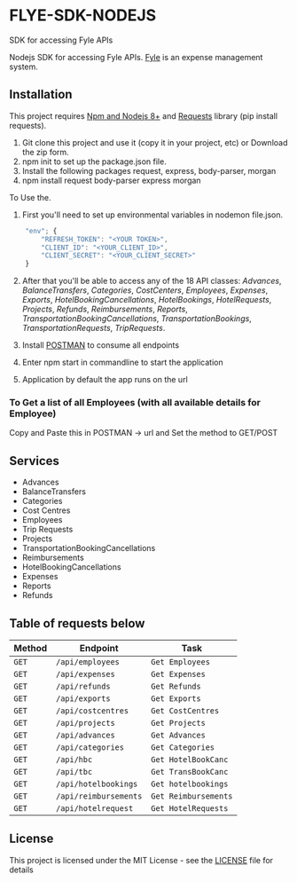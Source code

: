 # FLYE-SDK-NODEJS
SDK for accessing Fyle APIs

Nodejs SDK for accessing Fyle APIs. [Fyle](https://www.fylehq.com/) is an expense management system.

## Installation

This project requires [Npm and Nodejs 8+](https://www.npmjs.com/) and [Requests](https://www.npmjs.com/package/request) library (pip install requests).

1. Git clone this project and use it (copy it in your project, etc) or Download the zip form.
2. npm init to set up the package.json file.
3. Install the following packages request, express, body-parser, morgan
4. npm install request body-parser express morgan

To Use the.
1. First you'll need to set up environmental variables in nodemon file.json.
```javascript
    "env"; {
        "REFRESH_TOKEN": "<YOUR TOKEN>",
        "CLIENT_ID": "<YOUR_CLIENT_ID>",
        "CLIENT_SECRET": "<YOUR_CLIENT_SECRET>"
    }
```
2. After that you'll be able to access any of the 18 API classes: *Advances*, *BalanceTransfers*, *Categories*, *CostCenters*, *Employees*, *Expenses*, *Exports*, *HotelBookingCancellations*, *HotelBookings*, *HotelRequests*, *Projects*, *Refunds*, *Reimbursements*, *Reports*, *TransportationBookingCancellations*, *TransportationBookings*, *TransportationRequests*, *TripRequests*.

3. Install [POSTMAN](www.postman.com) to consume all endpoints

4. Enter npm start in commandline to start the application

5. Application by default the app runs on the url 


### To Get a list of all Employees (with all available details for Employee)
Copy and Paste this in POSTMAN -> url and Set the method to GET/POST

## Services
- Advances
- BalanceTransfers
- Categories
- Cost Centres
- Employees
- Trip Requests
- Projects
- TransportationBookingCancellations
- Reimbursements
- HotelBookingCancellations
- Expenses
- Reports
- Refunds

## Table of requests below

|  Method  |  Endpoint  |  Task  |
|  --- |  --- |  ---  |
|  `GET`  |  `/api/employees`  |  `Get Employees`  |
|  `GET`  |  `/api/expenses`  |  `Get Expenses`  |
|  `GET`  |  `/api/refunds`  |  `Get Refunds`  |
|  `GET`  |  `/api/exports`  |  `Get Exports`  |
|  `GET`  |  `/api/costcentres`  |  `Get CostCentres`  |
|  `GET`  |  `/api/projects`  |  `Get Projects`  |
|  `GET`  |  `/api/advances`  |  `Get Advances`  |
|  `GET`  |  `/api/categories`  |  `Get Categories`  |
|  `GET`  |  `/api/hbc`  |  `Get HotelBookCanc`  |
|  `GET`  |  `/api/tbc`  |  `Get TransBookCanc`  |
|  `GET`  |  `/api/hotelbookings`  |  `Get hotelbookings`  |
|  `GET`  |  `/api/reimbursements`  |  `Get Reimbursements`  |
|  `GET`  |  `/api/hotelrequest`  |  `Get HotelRequests`  |

## License

This project is licensed under the MIT License - see the [LICENSE](LICENSE) file for details


